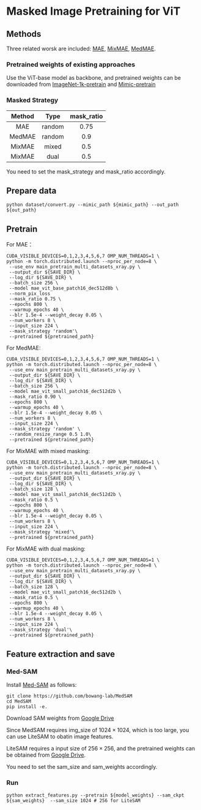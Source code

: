 # Masked Image Pretraining for ViT

## Methods
Three related worsk are included: [MAE](https://github.com/facebookresearch/mae), [MixMAE](https://github.com/Sense-X/MixMIM), [MedMAE](https://github.com/lambert-x/medical_mae).

### Pretrained weights of existing approaches
Use the ViT-base model as backbone, and pretrained weights can be downloaded from [ImageNet-1k-pretrain](https://dl.fbaipublicfiles.com/mae/pretrain/mae_pretrain_vit_base.pth) and [Mimic-pretrain](https://drive.google.com/file/d/10wqOFCkhyWp6JdSFADrH6Xu9e1am3gXJ/view?usp=share_link)


### Masked Strategy

| Method | Type  | mask_ratio |
|:------:|:-----:|:----------:|
| MAE    | random| 0.75       |
| MedMAE | random| 0.9        |
| MixMAE | mixed | 0.5        |
| MixMAE | dual  | 0.5        |


You need to set the mask_strategy and mask_ratio accordingly.


## Prepare data
```shell
python dataset/convert.py --mimic_path ${mimic_path} --out_path ${out_path}
```

## Pretrain
For MAE：

```shell
CUDA_VISIBLE_DEVICES=0,1,2,3,4,5,6,7 OMP_NUM_THREADS=1 \
python -m torch.distributed.launch --nproc_per_node=8 \
 --use_env main_pretrain_multi_datasets_xray.py \
 --output_dir ${SAVE_DIR} \
 --log_dir ${SAVE_DIR} \
 --batch_size 256 \
 --model mae_vit_base_patch16_dec512d8b \
 --norm_pix_loss
 --mask_ratio 0.75 \
 --epochs 800 \
 --warmup_epochs 40 \
 --blr 1.5e-4 --weight_decay 0.05 \
 --num_workers 8 \
 --input_size 224 \
 --mask_strategy 'random'\
 --pretrained ${pretrained_path}
```
For MedMAE:

```shell
CUDA_VISIBLE_DEVICES=0,1,2,3,4,5,6,7 OMP_NUM_THREADS=1 \
python -m torch.distributed.launch --nproc_per_node=8 \
 --use_env main_pretrain_multi_datasets_xray.py \
 --output_dir ${SAVE_DIR} \
 --log_dir ${SAVE_DIR} \
 --batch_size 256 \
 --model mae_vit_small_patch16_dec512d2b \
 --mask_ratio 0.90 \
 --epochs 800 \
 --warmup_epochs 40 \
 --blr 1.5e-4 --weight_decay 0.05 \
 --num_workers 8 \
 --input_size 224 \
 --mask_strategy 'random' \
 --random_resize_range 0.5 1.0\
 --pretrained ${pretrained_path}
```

For MixMAE with mixed masking:

```shell
CUDA_VISIBLE_DEVICES=0,1,2,3,4,5,6,7 OMP_NUM_THREADS=1 \
python -m torch.distributed.launch --nproc_per_node=8 \
 --use_env main_pretrain_multi_datasets_xray.py \
 --output_dir ${SAVE_DIR} \
 --log_dir ${SAVE_DIR} \
 --batch_size 128 \
 --model mae_vit_small_patch16_dec512d2b \
 --mask_ratio 0.5 \
 --epochs 800 \
 --warmup_epochs 40 \
 --blr 1.5e-4 --weight_decay 0.05 \
 --num_workers 8 \
 --input_size 224 \
 --mask_strategy 'mixed'\
 --pretrained ${pretrained_path}
```

For MixMAE with dual masking:

```shell
CUDA_VISIBLE_DEVICES=0,1,2,3,4,5,6,7 OMP_NUM_THREADS=1 \
python -m torch.distributed.launch --nproc_per_node=8 \
 --use_env main_pretrain_multi_datasets_xray.py \
 --output_dir ${SAVE_DIR} \
 --log_dir ${SAVE_DIR} \
 --batch_size 128 \
 --model mae_vit_small_patch16_dec512d2b \
 --mask_ratio 0.5 \
 --epochs 800 \
 --warmup_epochs 40 \
 --blr 1.5e-4 --weight_decay 0.05 \
 --num_workers 8 \
 --input_size 224 \
 --mask_strategy 'dual'\
 --pretrained ${pretrained_path}
```

## Feature extraction and save

### Med-SAM

Install [Med-SAM](https://github.com/bowang-lab/MedSAM/) as follows:
```shell
git clone https://github.com/bowang-lab/MedSAM
cd MedSAM
pip install -e.
```

Download SAM weights from [Google Drive](https://drive.google.com/drive/folders/1ETWmi4AiniJeWOt6HAsYgTjYv_fkgzoN)

Since MedSAM requires img_size of $1024 \times 1024$, which is too large, you can use LiteSAM to obatin image features.

LiteSAM requires a input size of $256 \times 256$, and the pretrained weights can be obtained from [Google Drive](https://drive.usercontent.google.com/download?id=18Zed-TUTsmr2zc5CHUWd5Tu13nb6vq6z&export=download&authuser=0).

You need to set the sam_size and sam_weights accordingly. 


### Run 
```shell
python extract_features.py --pretrain ${model_weights} --sam_ckpt ${sam_weights}  --sam_size 1024 # 256 for LiteSAM
```


